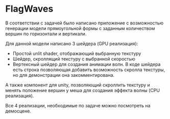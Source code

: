 # FlagWaves
 
В соответствии с задачей было написано приложение с возможностью генерации модели прямоугольной формы с заданным количеством вершин по горизонтали и вертикали.

Для данной модели написано 3 шейдера (GPU реализация):
- Простой unlit shader, отображающий выбранную текстуру
- Шейдер, скроллящий текстуру с выбранной скоростью
- Вертексный шейдер для создания анимации волн. В коде шейдера есть строка позволяющая добавить возможность скролла текстуры, но для демонстрации она закомментирована.

А также компонент для unity, позволяющий скроллить текстуру и менять положение вершин у меша для создания эффекта волны (CPU реализация).

Все 4 реализации, необходимые по задаче можно посмотреть на демосцене.
